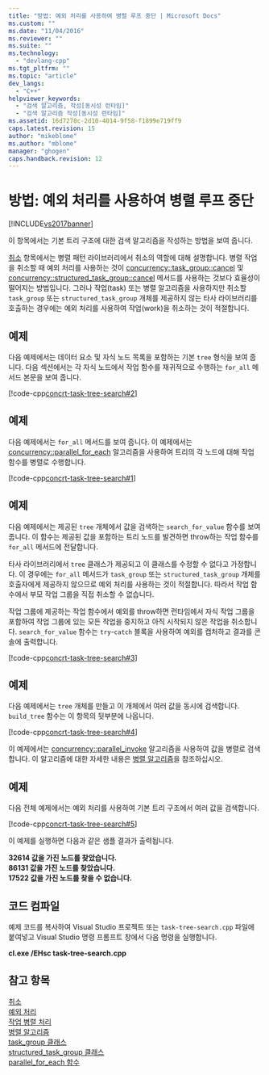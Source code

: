 ```yaml
---
title: "방법: 예외 처리를 사용하여 병렬 루프 중단 | Microsoft Docs"
ms.custom: ""
ms.date: "11/04/2016"
ms.reviewer: ""
ms.suite: ""
ms.technology: 
  - "devlang-cpp"
ms.tgt_pltfrm: ""
ms.topic: "article"
dev_langs: 
  - "C++"
helpviewer_keywords: 
  - "검색 알고리즘, 작성[동시성 런타임]"
  - "검색 알고리즘 작성[동시성 런타임]"
ms.assetid: 16d7278c-2d10-4014-9f58-f1899e719ff9
caps.latest.revision: 15
author: "mikeblome"
ms.author: "mblome"
manager: "ghogen"
caps.handback.revision: 12
---
```

# 방법: 예외 처리를 사용하여 병렬 루프 중단
[!INCLUDE[vs2017banner](../../assembler/inline/includes/vs2017banner.md)]

이 항목에서는 기본 트리 구조에 대한 검색 알고리즘을 작성하는 방법을 보여 줍니다.  
  
 [취소](../../parallel/concrt/cancellation-in-the-ppl.md) 항목에서는 병렬 패턴 라이브러리에서 취소의 역할에 대해 설명합니다.  병렬 작업을 취소할 때 예외 처리를 사용하는 것이 [concurrency::task\_group::cancel](../Topic/task_group::cancel%20Method.md) 및 [concurrency::structured\_task\_group::cancel](../Topic/structured_task_group::cancel%20Method.md) 메서드를 사용하는 것보다 효율성이 떨어지는 방법입니다.  그러나 작업\(task\) 또는 병렬 알고리즘을 사용하지만 취소할 `task_group` 또는 `structured_task_group` 개체를 제공하지 않는 타사 라이브러리를 호출하는 경우에는 예외 처리를 사용하여 작업\(work\)을 취소하는 것이 적절합니다.  
  
## 예제  
 다음 예제에서는 데이터 요소 및 자식 노드 목록을 포함하는 기본 `tree` 형식을 보여 줍니다.  다음 섹션에서는 각 자식 노드에서 작업 함수를 재귀적으로 수행하는 `for_all` 메서드 본문을 보여 줍니다.  
  
 [!code-cpp[concrt-task-tree-search#2](../../parallel/concrt/codesnippet/CPP/how-to-use-exception-handling-to-break-from-a-parallel-loop_1.cpp)]  
  
## 예제  
 다음 예제에서는 `for_all` 메서드를 보여 줍니다.  이 예제에서는 [concurrency::parallel\_for\_each](../Topic/parallel_for_each%20Function.md) 알고리즘을 사용하여 트리의 각 노드에 대해 작업 함수를 병렬로 수행합니다.  
  
 [!code-cpp[concrt-task-tree-search#1](../../parallel/concrt/codesnippet/CPP/how-to-use-exception-handling-to-break-from-a-parallel-loop_2.cpp)]  
  
## 예제  
 다음 예제에서는 제공된 `tree` 개체에서 값을 검색하는 `search_for_value` 함수를 보여 줍니다.  이 함수는 제공된 값을 포함하는 트리 노드를 발견하면 throw하는 작업 함수를 `for_all` 메서드에 전달합니다.  
  
 타사 라이브러리에서 `tree` 클래스가 제공되고 이 클래스를 수정할 수 없다고 가정합니다.  이 경우에는 `for_all` 메서드가 `task_group` 또는 `structured_task_group` 개체를 호출자에게 제공하지 않으므로 예외 처리를 사용하는 것이 적절합니다.  따라서 작업 함수에서 부모 작업 그룹을 직접 취소할 수 없습니다.  
  
 작업 그룹에 제공하는 작업 함수에서 예외를 throw하면 런타임에서 자식 작업 그룹을 포함하여 작업 그룹에 있는 모든 작업을 중지하고 아직 시작되지 않은 작업을 취소합니다.  `search_for_value` 함수는 `try`\-`catch` 블록을 사용하여 예외를 캡처하고 결과를 콘솔에 출력합니다.  
  
 [!code-cpp[concrt-task-tree-search#3](../../parallel/concrt/codesnippet/CPP/how-to-use-exception-handling-to-break-from-a-parallel-loop_3.cpp)]  
  
## 예제  
 다음 예제에서는 `tree` 개체를 만들고 이 개체에서 여러 값을 동시에 검색합니다.  `build_tree` 함수는 이 항목의 뒷부분에 나옵니다.  
  
 [!code-cpp[concrt-task-tree-search#4](../../parallel/concrt/codesnippet/CPP/how-to-use-exception-handling-to-break-from-a-parallel-loop_4.cpp)]  
  
 이 예제에서는 [concurrency::parallel\_invoke](../Topic/parallel_invoke%20Function.md) 알고리즘을 사용하여 값을 병렬로 검색합니다.  이 알고리즘에 대한 자세한 내용은 [병렬 알고리즘](../../parallel/concrt/parallel-algorithms.md)을 참조하십시오.  
  
## 예제  
 다음 전체 예제에서는 예외 처리를 사용하여 기본 트리 구조에서 여러 값을 검색합니다.  
  
 [!code-cpp[concrt-task-tree-search#5](../../parallel/concrt/codesnippet/CPP/how-to-use-exception-handling-to-break-from-a-parallel-loop_5.cpp)]  
  
 이 예제를 실행하면 다음과 같은 샘플 결과가 출력됩니다.  
  
  **32614 값을 가진 노드를 찾았습니다.**  
**86131 값을 가진 노드를 찾았습니다.**  
**17522 값을 가진 노드를 찾을 수 없습니다.**   
## 코드 컴파일  
 예제 코드를 복사하여  Visual Studio 프로젝트 또는 `task-tree-search.cpp` 파일에 붙여넣고 Visual Studio  명령 프롬프트 창에서 다음 명령을 실행합니다.  
  
 **cl.exe \/EHsc task\-tree\-search.cpp**  
  
## 참고 항목  
 [취소](../../parallel/concrt/cancellation-in-the-ppl.md)   
 [예외 처리](../../parallel/concrt/exception-handling-in-the-concurrency-runtime.md)   
 [작업 병렬 처리](../../parallel/concrt/task-parallelism-concurrency-runtime.md)   
 [병렬 알고리즘](../../parallel/concrt/parallel-algorithms.md)   
 [task\_group 클래스](../Topic/task_group%20Class.md)   
 [structured\_task\_group 클래스](../../parallel/concrt/reference/structured-task-group-class.md)   
 [parallel\_for\_each 함수](../Topic/parallel_for_each%20Function.md)